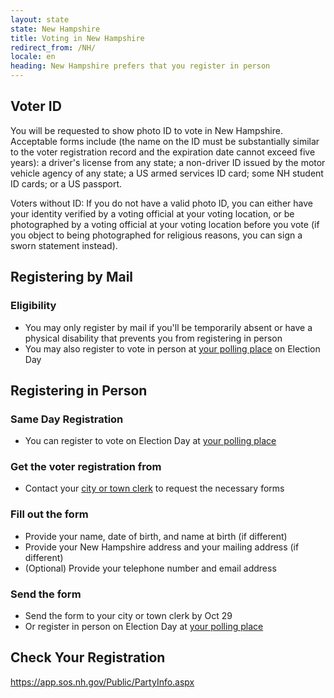 ```yaml
---
layout: state
state: New Hampshire
title: Voting in New Hampshire
redirect_from: /NH/
locale: en
heading: New Hampshire prefers that you register in person
---
```


## Voter ID

You will be requested to show photo ID to vote in New Hampshire. Acceptable forms include (the name on the ID must be substantially similar to the voter registration record and the expiration date cannot exceed five years): a driver's license from any state; a non-driver ID issued by the motor vehicle agency of any state; a US armed services ID card; some NH student ID cards; or a US passport.

Voters without ID: If you do not have a valid photo ID, you can either have your identity verified by a voting official at your voting location, or be photographed by a voting official at your voting location before you vote (if you object to being photographed for religious reasons, you can sign a sworn statement instead).

## Registering by Mail

### Eligibility
* You may only register by mail if you'll be temporarily absent or have a physical disability that prevents you from registering in person
* You may also register to vote in person at [your polling place](https://gttp.votinginfoproject.org) on Election Day

## Registering in Person

### Same Day Registration
* You can register to vote on Election Day at [your polling place](https://gttp.votinginfoproject.org)

### Get the voter registration from
* Contact your [city or town clerk](http://app.sos.nh.gov/Public/ClerkDetails.aspx) to request the necessary forms

### Fill out the form
* Provide your name, date of birth, and name at birth (if different)
* Provide your New Hampshire address and your mailing address (if different)
* (Optional) Provide your telephone number and email address

### Send the form
* Send the form to your city or town clerk by Oct 29
* Or register in person on Election Day at [your polling place](https://gttp.votinginfoproject.org)

## Check Your Registration
<https://app.sos.nh.gov/Public/PartyInfo.aspx>
